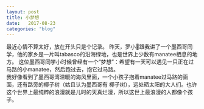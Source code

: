 ```yaml
---
layout: post
title: 小梦想
date:   2017-08-23
categories: "blog"
---
```


最近心情不算太好，放在开头只是个记录。
昨天，罗小🐠跟我讲了一个墨西哥同学，他的家乡是一片叫tabasco的沿海绿地，也是世界上少数有manatee栖息的地方。
这位墨西哥同学小时候曾经有一个“梦想”：希望有一天可以遇见一只正在过马路的小manatee，然后跑过去，抱它过马路。  
我好像看到了墨西哥湾温暖的海风里面，一个小孩子抱着manatee过马路的画面，还有路旁的椰子树（姑且认为墨西哥有
椰子树），远处晒太阳的大人们。也许这个世界上最纯粹的浪漫就是儿时的天真烂漫，所以这世上最浪漫的人都像个孩子。  

